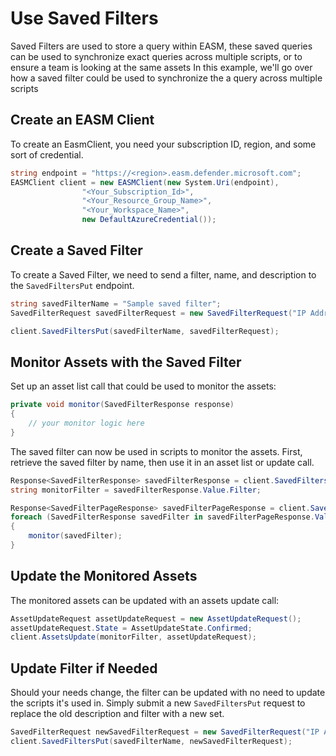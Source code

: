 # Use Saved Filters

Saved Filters are used to store a query within EASM, these saved queries can be used to synchronize exact queries across multiple scripts, or to ensure a team is looking at the same assets
In this example, we'll go over how a saved filter could be used to synchronize the a query across multiple scripts

## Create an EASM Client

To create an EasmClient, you need your subscription ID, region, and some sort of credential.

```C# Snippet:Sample4_SavedFilters_Create_Client
string endpoint = "https://<region>.easm.defender.microsoft.com";
EASMClient client = new EASMClient(new System.Uri(endpoint),
                "<Your_Subscription_Id>",
                "<Your_Resource_Group_Name>",
                "<Your_Workspace_Name>",
                new DefaultAzureCredential());
```

## Create a Saved Filter

To create a Saved Filter, we need to send a filter, name, and description to the `SavedFiltersPut` endpoint.

```C# Snippet:Sample4_SavedFilters_Create_Saved_Filter
string savedFilterName = "Sample saved filter";
SavedFilterRequest savedFilterRequest = new SavedFilterRequest("IP Address = 1.1.1.1", "Monitored Addresses");

client.SavedFiltersPut(savedFilterName, savedFilterRequest);
```

## Monitor Assets with the Saved Filter

Set up an asset list call that could be used to monitor the assets:

```C# Snippet:Sample4_SavedFilters_Monitor
private void monitor(SavedFilterResponse response)
{
    // your monitor logic here
}
```

The saved filter can now be used in scripts to monitor the assets. First, retrieve the saved filter by name, then use it in an asset list or update call.

```C# Snippet:Sample4_SavedFilters_Monitor_Assets
Response<SavedFilterResponse> savedFilterResponse = client.SavedFiltersGet(savedFilterName);
string monitorFilter = savedFilterResponse.Value.Filter;

Response<SavedFilterPageResponse> savedFilterPageResponse = client.SavedFiltersList(monitorFilter);
foreach (SavedFilterResponse savedFilter in savedFilterPageResponse.Value.Value)
{
    monitor(savedFilter);
}
```

## Update the Monitored Assets

The monitored assets can be updated with an assets update call:

```C# Snippet:Sample4_SavedFilters_Update_Monitored_Assets
AssetUpdateRequest assetUpdateRequest = new AssetUpdateRequest();
assetUpdateRequest.State = AssetUpdateState.Confirmed;
client.AssetsUpdate(monitorFilter, assetUpdateRequest);
```

## Update Filter if Needed

Should your needs change, the filter can be updated with no need to update the scripts it's used in. Simply submit a new `SavedFiltersPut` request to replace the old description and filter with a new set.

```C# Snippet:Sample4_SavedFilters_New_Saved_Filter
SavedFilterRequest newSavedFilterRequest = new SavedFilterRequest("IP Address = 0.0.0.0", "Monitoring Addresses");
client.SavedFiltersPut(savedFilterName, newSavedFilterRequest);
```
